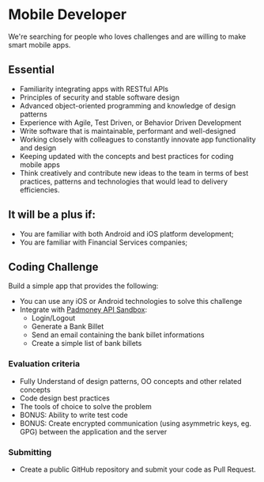 # Mobile Developer

We're searching for people who loves challenges and are willing to make smart mobile apps.

## Essential

- Familiarity integrating apps with RESTful APIs
- Principles of security and stable software design
- Advanced object-oriented programming and knowledge of design patterns
- Experience with Agile, Test Driven, or Behavior Driven Development
- Write software that is maintainable, performant and well-designed
- Working closely with colleagues to constantly innovate app functionality and design
- Keeping updated with the concepts and best practices for coding mobile apps
- Think creatively and contribute new ideas to the team in terms of best practices, patterns and technologies that would lead to delivery efficiencies.

## It will be a plus if:

- You are familiar with both Android and iOS platform development;
- You are familiar with Financial Services companies;

## Coding Challenge

Build a simple app that provides the following:

- You can use any iOS or Android technologies to solve this challenge
- Integrate with [Padmoney API Sandbox](https://api.padmoney.com/):
  - Login/Logout
  - Generate a Bank Billet
  - Send an email containing the bank billet informations
  - Create a simple list of bank billets

### Evaluation criteria

- Fully Understand of design patterns, OO concepts and other related concepts
- Code design best practices
- The tools of choice to solve the problem
- BONUS: Ability to write test code
- BONUS: Create encrypted communication (using asymmetric keys, eg. GPG) between the application and the server

### Submitting

- Create a public GitHub repository and submit your code as Pull Request.
